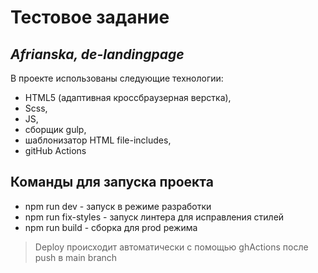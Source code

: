 # Тестовое задание
## _Afrianska, de-landingpage_

В проекте использованы следующие технологии: 
- HTML5  (адаптивная кроссбраузерная верстка), 
- Scss, 
- JS, 
- сборщик gulp, 
- шаблонизатор HTML file-includes, 
- gitHub Actions

## Команды для запуска проекта

- npm run dev - запуск в режиме разработки
- npm run fix-styles - запуск линтера для исправления стилей
- npm run build - сборка для prod режима

> Deploy происходит автоматически с помощью ghActions
> после push в main branch
